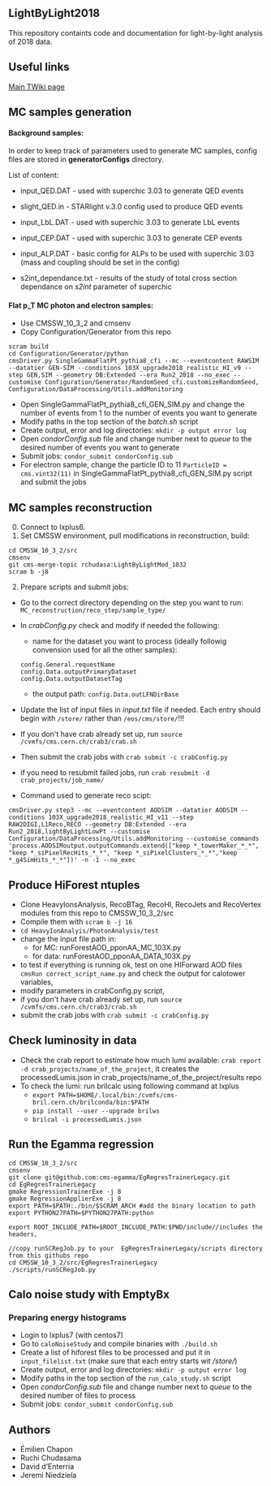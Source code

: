 ## LightByLight2018

This repository containts code and documentation for light-by-light analysis of 2018 data.


## Useful links

[Main TWiki page](https://twiki.cern.ch/twiki/bin/view/CMS/LightbyLight2018)


## MC samples generation

#### Background samples:

In order to keep track of parameters used to generate MC samples, config files are stored in **generatorConfigs** directory.

List of content:
* input_QED.DAT - used with superchic 3.03 to generate QED events
* slight_QED.in - STARlight v.3.0 config used to produce QED events
* input_LbL.DAT - used with superchic 3.03 to generate LbL events
* input_CEP.DAT - used with superchic 3.03 to generate CEP events
* input_ALP.DAT - basic config for ALPs to be used with superchic 3.03 (mass and coupling should be set in the config)

* s2int_dependance.txt - results of the study of total cross section dependance on *s2int* parameter of superchic

#### Flat p_T MC photon and electron samples:

* Use CMSSW_10_3_2 and cmsenv
* Copy Configuration/Generator from this repo
```
scram build
cd Configuration/Generator/python
cmsDriver.py SingleGammaFlatPt_pythia8_cfi --mc --eventcontent RAWSIM --datatier GEN-SIM --conditions 103X_upgrade2018_realistic_HI_v9 --step GEN,SIM --geometry DB:Extended --era Run2_2018 --no_exec --customise Configuration/Generator/RandomSeed_cfi.customizeRandomSeed, Configuration/DataProcessing/Utils.addMonitoring
```
* Open SingleGammaFlatPt_pythia8_cfi_GEN_SIM.py and change the number of events from 1 to the number of events you want to generate  
* Modify paths in the top section of the _batch.sh_ script
* Create output, error and log directories: `mkdir -p output error log`
* Open _condorConfig.sub_ file and change number next to _queue_ to the desired number of events you want to generate
* Submit jobs: `condor_submit condorConfig.sub`
* For electron sample, change the particle ID to 11 `ParticleID = cms.vint32(11)` in SingleGammaFlatPt_pythia8_cfi_GEN_SIM.py script and submit the jobs

## MC samples reconstruction

0. Connect to lxplus6.
1. Set CMSSW environment, pull modifications in reconstruction, build:

```
cd CMSSW_10_3_2/src
cmsenv
git cms-merge-topic rchudasa:LightByLightMod_1032
scram b -j8
```

2. Prepare scripts and submit jobs:

* Go to the correct directory depending on the step you want to run:
	`MC_reconstruction/reco_step/sample_type/`
* In _crabConfig.py_ check and modify if needed the following:
	* name for the dataset you want to process (ideally followig convension used for all the other samples):
	```
	config.General.requestName
	config.Data.outputPrimaryDataset 
	config.Data.outputDatasetTag
	```
	* the output path: `config.Data.outLFNDirBase`
* Update the list of input files in _input.txt_ file if needed. Each entry should begin with `/store/` rather than `/eos/cms/store/`!!!
* If you don't have crab already set up, run `source /cvmfs/cms.cern.ch/crab3/crab.sh`
* Then submit the crab jobs with `crab submit -c crabConfig.py` 

* if you need to resubmit failed jobs, run `crab resubmit -d crab_projects/job_name/`

* Command used to generate reco scipt:
```
cmsDriver.py step3 --mc --eventcontent AODSIM --datatier AODSIM --conditions 103X_upgrade2018_realistic_HI_v11 --step RAW2DIGI,L1Reco,RECO --geometry DB:Extended --era Run2_2018,lightByLightLowPt --customise Configuration/DataProcessing/Utils.addMonitoring --customise_commands 'process.AODSIMoutput.outputCommands.extend(["keep *_towerMaker_*_*", "keep *_siPixelRecHits_*_*", "keep *_siPixelClusters_*_*","keep *_g4SimHits_*_*"])' -n -1 --no_exec 
```

## Produce HiForest ntuples

* Clone HeavyIonsAnalysis, RecoBTag, RecoHI, RecoJets and RecoVertex modules from this repo to CMSSW_10_3_2/src 
* Compile them with `scram b -j 16`
* `cd HeavyIonAnalyis/PhotonAnalysis/test`
* change the input file path in:
	* for MC: runForestAOD_pponAA_MC_103X.py
	* for data: runForestAOD_pponAA_DATA_103X.py
* to test if everything is running ok, test on one HIForward AOD files `cmsRun correct_script_name.py` and check the output for calotower variables,
* modify parameters in crabConfig.py script,
* if you don't have crab already set up, run `source /cvmfs/cms.cern.ch/crab3/crab.sh`
* submit the crab jobs with `crab submit -c crabConfig.py` 

## Check luminosity in data

* Check the crab report to estimate how much lumi available: `crab report -d crab_projects/name_of_the_project`, it creates the processedLumis.json in crab_projects/name_of_the_project/results repo
* To check the lumi: run brilcalc using following command at lxplus
	*  `export PATH=$HOME/.local/bin:/cvmfs/cms-bril.cern.ch/brilconda/bin:$PATH`
	*  `pip install --user --upgrade brilws`
	*  `brilcal -i processedLumis.json`

## Run the Egamma regression
```
cd CMSSW_10_3_2/src
cmsenv
git clone git@github.com:cms-egamma/EgRegresTrainerLegacy.git
cd EgRegresTrainerLegacy 
gmake RegressionTrainerExe -j 8
gmake RegressionApplierExe -j 8
export PATH=$PATH:./bin/$SCRAM_ARCH #add the binary location to path
export PYTHON27PATH=$PYTHON27PATH:python

export ROOT_INCLUDE_PATH=$ROOT_INCLUDE_PATH:$PWD/include//includes the headers, 

//copy runSCRegJob.py to your  EgRegresTrainerLegacy/scripts directory from this githubs repo
cd CMSSW_10_3_2/src/EgRegresTrainerLegacy
./scripts/runSCRegJob.py
```

## Calo noise study with EmptyBx

### Preparing energy histograms

* Login to lxplus7 (with centos7)
* Go to `caloNoiseStudy` and compile binaries with `./build.sh`
* Create a list of hiforest files to be processed and put it in `input_filelist.txt` (make sure that each entry starts wit _/store/_)
* Create output, error and log directories: `mkdir -p output error log`
* Modify paths in the top section of the `run_calo_study.sh` script
* Open _condorConfig.sub_ file and change number next to _queue_ to the desired number of files to process
* Submit jobs: `condor_submit condorConfig.sub`


## Authors

* Émilien Chapon
* Ruchi Chudasama 
* David d’Enterria
* Jeremi Niedziela
